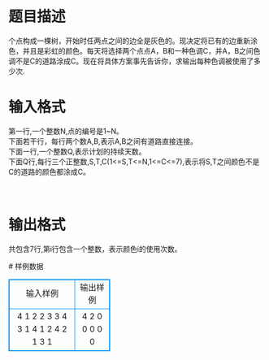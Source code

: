 # 

 
 # 题目描述 
<p>
个点构成一棵树，开始时任两点之间的边全是灰色的。现决定将已有的边重新涂色，并且是彩虹的颜色。每天将选择两个点点A，B和一种色调C，并A，B之间色调不是C的道路涂成C。现在将具体方案事先告诉你，求输出每种色调被使用了多少次.<br></p> 

 
 # 输入格式 
<p>
第一行,一个整数N,点的编号是1~N。 <br>下面若干行，每行两个数A,B,表示A,B之间有道路直接连接。 <br>下面一行,一个整数Q,表示计划的持续天数。 <br>下面Q行,每行三个正整数,S,T,C(1<=S,T<=N,1<=C<=7),表示将S,T之间颜色不是C的道路的颜色都涂成C。 <br><br><br></p> 

 
 # 输出格式 
<p>
共包含7行,第i行包含一个整数，表示颜色i的使用次数。 <br></p> 
# 样例数据
<style>
        table,table tr th, table tr td { border:1px solid #0094ff; }
        table { width: 200px; min-height: 25px; line-height: 25px; text-align: center; border-collapse: collapse;}   
    </style>
<table>
	<tr>
		<td>输入样例</td>
		<td>输出样例</td>
	</tr>
<tr><td>4
1 2
2 3
3 4
3
1 4 1
2 4 2
1 3 1
</td><td>
4
2
0
0
0
0
0
</td></tr></table>
